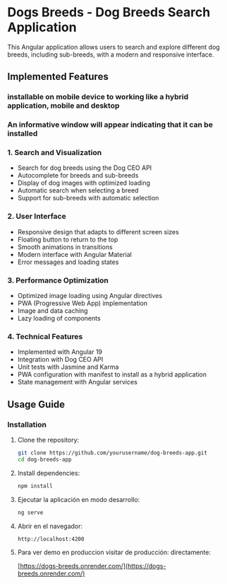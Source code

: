 # Dogs Breeds - Dog Breeds Search Application

This Angular application allows users to search and explore different dog breeds, including sub-breeds, with a modern and responsive interface.

## Implemented Features

### installable on mobile device to working like a hybrid application, mobile and desktop

### An informative window will appear indicating that it can be installed

### 1. Search and Visualization
- Search for dog breeds using the Dog CEO API
- Autocomplete for breeds and sub-breeds
- Display of dog images with optimized loading
- Automatic search when selecting a breed
- Support for sub-breeds with automatic selection

### 2. User Interface
- Responsive design that adapts to different screen sizes
- Floating button to return to the top
- Smooth animations in transitions
- Modern interface with Angular Material
- Error messages and loading states

### 3. Performance Optimization
- Optimized image loading using Angular directives
- PWA (Progressive Web App) implementation
- Image and data caching
- Lazy loading of components

### 4. Technical Features
- Implemented with Angular 19
- Integration with Dog CEO API
- Unit tests with Jasmine and Karma
- PWA configuration with manifest to install as a hybrid application
- State management with Angular services

## Usage Guide

### Installation
1. Clone the repository:
   ```bash
   git clone https://github.com/yourusername/dog-breeds-app.git
   cd dog-breeds-app
   ```

2. Install dependencies:
   ```bash
   npm install
   ```

3. Ejecutar la aplicación en modo desarrollo:
   ```bash
   ng serve
   ```

4. Abrir en el navegador:
   ```
   http://localhost:4200
   ```

5. Para ver demo en produccion visitar de producción:
   directamente:
   
   [https://dogs-breeds.onrender.com/](https://dogs-breeds.onrender.com/)




